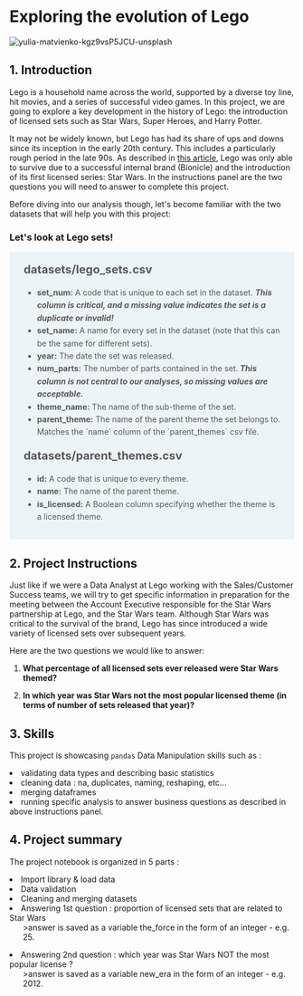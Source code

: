 # Exploring the evolution of Lego
![yulia-matvienko-kgz9vsP5JCU-unsplash](https://github.com/xaviermmi/academic-projects/assets/122324304/d02e1192-c167-4da7-aa11-f29bace03689)

## 1. Introduction
<p>Lego is a household name across the world, supported by a diverse toy line, hit movies, and a series of successful video games. In this project, we are going to explore a key development in the history of Lego: the introduction of licensed sets such as Star Wars, Super Heroes, and Harry Potter.</p>
<p>It may not be widely known, but Lego has had its share of ups and downs since its inception in the early 20th century. This includes a particularly rough period in the late 90s. As described in <a href="https://www.businessinsider.com/how-lego-made-a-huge-turnaround-2014-2?r=US&IR=T">this article</a>, Lego was only able to survive due to a successful internal brand (Bionicle) and the introduction of its first licensed series: Star Wars. In the instructions panel are the two questions you will need to answer to complete this project.</p>
<p>Before diving into our analysis though, let's become familiar with the two datasets that will help you with this project:<br></p>

<h3 id="letslookatlegosets">Let's look at Lego sets!</h3>

<div style="background-color: #ebf4f7; color: #595959; text-align:left; vertical-align: middle; padding: 15px 25px 15px 25px; line-height: 1.6;">
    <div style="font-size:20px"><b>datasets/lego_sets.csv</b></div>
<ul>
    <li><b>set_num:</b> A code that is unique to each set in the dataset. <b><i>This column is critical, and a missing value indicates the set is a duplicate or invalid!</i></b></li>
    <li><b>set_name:</b> A name for every set in the dataset (note that this can be the same for different sets).</li>
    <li><b>year:</b> The date the set was released.</li>
    <li><b>num_parts:</b> The number of parts contained in the set.<b><i> This column is not central to our analyses, so missing values are acceptable.</i></b></li>
        <li><b>theme_name:</b> The name of the sub-theme of the set.</li>
    <li><b>parent_theme:</b> The name of the parent theme the set belongs to. Matches the `name` column of the `parent_themes` csv file.</li>
</ul>

<div style="font-size:20px"><b>datasets/parent_themes.csv</b></div>
<ul>
    <li><b>id:</b> A code that is unique to every theme.</li>
    <li><b>name:</b> The name of the parent theme.</li>
    <li><b>is_licensed:</b> A Boolean column specifying whether the theme is a licensed theme.</li>
</ul>
    </div>

## 2. Project Instructions
Just like if we were a Data Analyst at Lego working with the Sales/Customer Success teams, we will try to get specific information in preparation for the meeting between the Account Executive responsible for the Star Wars partnership at Lego, and the Star Wars team. Although Star Wars was critical to the survival of the brand, Lego has since introduced a wide variety of licensed sets over subsequent years.

Here are the two questions we would like to answer:

1. **What percentage of all licensed sets ever released were Star Wars themed?** 

2. **In which year was Star Wars not the most popular licensed theme (in terms of number of sets released that year)?**

## 3. Skills
This project is showcasing <code>pandas</code> Data Manipulation skills such as :
<li>validating data types and describing basic statistics 
<li>cleaning data : na, duplicates, naming, reshaping, etc...
<li>merging dataframes
<li>running specific analysis to answer business questions as described in above instructions panel.</li>

## 4. Project summary
The project notebook is organized in 5 parts :
<li>Import library & load data
<li>Data validation
<li>Cleaning and merging datasets
<li>Answering 1st question : proportion of licensed sets that are related to Star Wars
    <ul>>answer is saved as a variable the_force in the form of an integer - e.g. 25.</ul>
<li>Answering 2nd question : which year was Star Wars NOT the most popular license ?
    <ul>>answer is saved as a variable new_era in the form of an integer - e.g. 2012.</ul>
</li>
